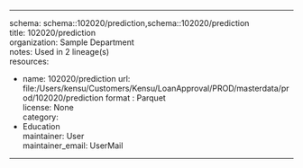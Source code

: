 


---  
schema: schema::102020/prediction,schema::102020/prediction  
title: 102020/prediction  
organization: Sample Department  
notes: Used in 2 lineage(s)  
resources:  
  - name: 102020/prediction 
    url: file:/Users/kensu/Customers/Kensu/LoanApproval/PROD/masterdata/prod/102020/prediction 
    format : Parquet  
license: None  
category:
  - Education  
maintainer: User  
maintainer_email: UserMail  
---